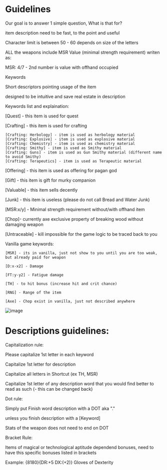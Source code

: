 # Guidelines
Our goal is to answer 1 simple question, What is that for?

item description need to be fast, to the point and useful

Character limit is between 50 - 60 depends on size of the letters

ALL the weapons include MSR Value (minimal strength requirement) writen as:

MSR: 4/7 - 2nd number is value with offhand occupied

Keywords

Short descriptors pointing usage of the item

designed to be intuitive and save real estate in description


Keywords list and explaination:

  [Quest] - this item is used for quest
  
  [Crafting] - this item is used for crafting
  
    [Crafting: Herbology] - item is used as herbology material
    [Crafting: Explosive] - item is used as explosive material
    [Crafting: Chemistry] - item is used as chemistry material
    [Crafting: Smithy] - item is used as Smithy material
    [Crafting: Guns] - item is used as Gun Smithy material (different name to avoid Smithy)
    [Crafting: Terapeutics] - item is used as Terapeutic material
  [Offering] - this item is used as offering for pagan god
  
  [Gift] - this item is gift for murky companion
  
  [Valuable] - this item sells decently
  
  [Junk] - this item is useless (please do not call Bread and Water Junk)
  
  [MSR:x/y] - Minimal strength requirement without/with offhand item
  
  [Chop]- currently axe exclusive property of breaking wood without damaging weapon

  [Untraceable] - kill impossible for the game logic to be traced back to you

Vanilla game keywords:

    [MSR] - its in vanilla, just not show to you until you are too weak, but already paid for weapon
    
    [D:x-x2] - Damage
    
    [FT:y-y2] - Fatigue damage
    
    [TH] - to hit bonus (increase hit and crit chance)
    
    [RNG] - Range of the item
    
    [Axe] - Chop exist in vanilla, just not described anywhere

![image](https://github.com/user-attachments/assets/903f90ea-efeb-4d64-9d17-6b1a72b5e1f0)

# Descriptions guidelines:
Capitalization rule:

  Please capitalize 1st letter in each keyword
  
  Capitalize 1st letter for description
  
  Capitalize all letters in Shortcut (ex TH, MSR)
  
  Capitalize 1st letter of any description word that you would find better to read as such (- this can be changed back)
  
Dot rule:

  Simply put Finish word description with a DOT aka "."
  
  unless you finish description with a [Keyword]
  
  Stats of the weapon does not need to end on DOT

Bracket Rule:

  Items of magical or technological aptitude dependend bonuses, need to have this specific bonuses listed in brackets
  
  Example: {8180}{DR:+5 DX:(+2)} Gloves of Dexterity
